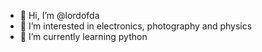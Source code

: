 - 👋 Hi, I’m @lordofda
- 👀 I’m interested in electronics, photography and physics
- 🌱 I’m currently learning python

<!---
lordofda/lordofda is a ✨ special ✨ repository because its `README.md` (this file) appears on your GitHub profile.
You can click the Preview link to take a look at your changes.
--->
